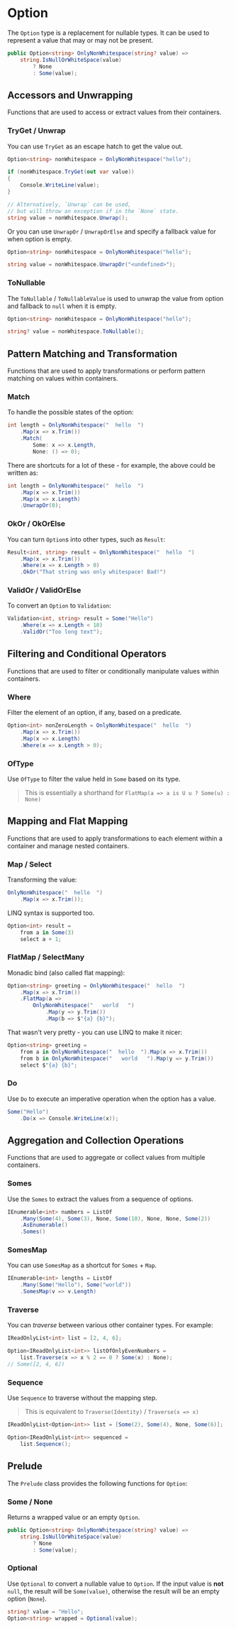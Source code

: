 # Option

The `Option` type is a replacement for nullable types. It can be used to represent a value that may or may not be
present.

```csharp
public Option<string> OnlyNonWhitespace(string? value) =>
    string.IsNullOrWhiteSpace(value)
        ? None
        : Some(value);
```

## Accessors and Unwrapping

Functions that are used to access or extract values from their containers.

### TryGet / Unwrap

You can use `TryGet` as an escape hatch to get the value out.

```csharp
Option<string> nonWhitespace = OnlyNonWhitespace("hello");

if (nonWhitespace.TryGet(out var value))
{
    Console.WriteLine(value);
}

// Alternatively, `Unwrap` can be used,
// but will throw an exception if in the `None` state.
string value = nonWhitespace.Unwrap();
```

Or you can use `UnwrapOr` / `UnwrapOrElse` and specify a fallback value for when option is empty.

```csharp
Option<string> nonWhitespace = OnlyNonWhitespace("hello");

string value = nonWhitespace.UnwrapOr("<undefined>");
```

### ToNullable

The `ToNullable` / `ToNullableValue` is used to unwrap the value from option and fallback to `null` when it is empty.

```csharp
Option<string> nonWhitespace = OnlyNonWhitespace("hello");

string? value = nonWhitespace.ToNullable();
```

## Pattern Matching and Transformation

Functions that are used to apply transformations or perform pattern matching on values within containers.

### Match

To handle the possible states of the option:

```csharp
int length = OnlyNonWhitespace("  hello  ")
    .Map(x => x.Trim())
    .Match(
        Some: x => x.Length,
        None: () => 0);
```

There are shortcuts for a lot of these - for example, the above could be written as:

```csharp
int length = OnlyNonWhitespace("  hello  ")
    .Map(x => x.Trim())
    .Map(x => x.Length)
    .UnwrapOr(0);
```

### OkOr / OkOrElse

You can turn `Option`s into other types, such as `Result`:

```csharp
Result<int, string> result = OnlyNonWhitespace("  hello  ")
    .Map(x => x.Trim())
    .Where(x => x.Length > 0)
    .OkOr("That string was only whitespace! Bad!")
```

### ValidOr / ValidOrElse

To convert an `Option` to `Validation`:

```csharp
Validation<int, string> result = Some("Hello")
    .Where(x => x.Length < 10)
    .ValidOr("Too long text");
```

## Filtering and Conditional Operators

Functions that are used to filter or conditionally manipulate values within containers.

### Where

Filter the element of an option, if any, based on a predicate.

```csharp
Option<int> nonZeroLength = OnlyNonWhitespace("  hello  ")
    .Map(x => x.Trim())
    .Map(x => x.Length)
    .Where(x => x.Length > 0);
```

### OfType

Use `OfType` to filter the value held in `Some` based on its type.

> This is essentially a shorthand for `FlatMap(a => a is U u ? Some(u) : None)`

## Mapping and Flat Mapping

Functions that are used to apply transformations to each element within a container and manage nested containers.

### Map / Select

Transforming the value:

```csharp
OnlyNonWhitespace("  hello  ")
    .Map(x => x.Trim());
```

LINQ syntax is supported too.

```csharp
Option<int> result =
    from a in Some(3)
    select a + 1;
```

### FlatMap / SelectMany

Monadic bind (also called flat mapping):

```csharp
Option<string> greeting = OnlyNonWhitespace("  hello  ")
    .Map(x => x.Trim())
    .FlatMap(a =>
        OnlyNonWhitespace("   world   ")
            .Map(y => y.Trim())
            .Map(b => $"{a} {b}");
```

That wasn't very pretty - you can use LINQ to make it nicer:

```csharp
Option<string> greeting =
    from a in OnlyNonWhitespace("  hello  ").Map(x => x.Trim())
    from b in OnlyNonWhitespace("   world   ").Map(y => y.Trim())
    select $"{a} {b}";
```

### Do

Use `Do` to execute an imperative operation when the option has a value.

```csharp
Some("Hello")
    .Do(x => Console.WriteLine(x));
```

## Aggregation and Collection Operations

Functions that are used to aggregate or collect values from multiple containers.

### Somes

Use the `Somes` to extract the values from a sequence of options.

```csharp
IEnumerable<int> numbers = ListOf
    .Many(Some(4), Some(3), None, Some(10), None, None, Some(2))
    .AsEnumerable()
    .Somes()
```

### SomesMap

You can use `SomesMap` as a shortcut for `Somes` + `Map`.

```csharp
IEnumerable<int> lengths = ListOf
    .Many(Some("Hello"), Some("world"))
    .SomesMap(v => v.Length)
```

### Traverse

You can _traverse_ between various other container types. For example:

```csharp
IReadOnlyList<int> list = [2, 4, 6];

Option<IReadOnlyList<int>> listOfOnlyEvenNumbers =
    list.Traverse(x => x % 2 == 0 ? Some(x) : None);
// Some([2, 4, 6])
```

### Sequence

Use `Sequence` to traverse without the mapping step.

> This is equivalent to `Traverse(Identity)` / `Traverse(x => x)`

```csharp
IReadOnlyList<Option<int>> list = [Some(2), Some(4), None, Some(6)];

Option<IReadOnlyList<int>> sequenced =
    list.Sequence();
```

## Prelude

The `Prelude` class provides the following functions for `Option`:

### Some / None

Returns a wrapped value or an empty `Option`.

```csharp
public Option<string> OnlyNonWhitespace(string? value) =>
    string.IsNullOrWhiteSpace(value)
        ? None
        : Some(value);
```

### Optional

Use `Optional` to convert a nullable value to `Option`.
If the input value is **not** `null`, the result will be `Some(value)`,
otherwise the result will be an empty option (`None`).

```csharp
string? value = "Hello";
Option<string> wrapped = Optional(value);
```